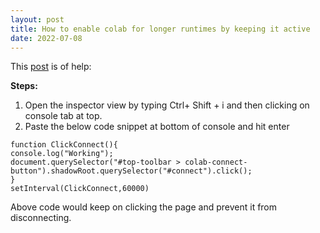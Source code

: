 ```yaml
---
layout: post
title: How to enable colab for longer runtimes by keeping it active
date: 2022-07-08
---
```



This [post](https://stackoverflow.com/questions/54057011/google-colab-session-timeout) is of help:

**Steps:**

1. Open the inspector view by typing Ctrl+ Shift + i and then clicking on console tab at top.
2. Paste the below code snippet at bottom of console and hit enter

```
function ClickConnect(){
console.log("Working"); 
document.querySelector("#top-toolbar > colab-connect-button").shadowRoot.querySelector("#connect").click();
}
setInterval(ClickConnect,60000)
```

Above code would keep on clicking the page and prevent it from disconnecting.


